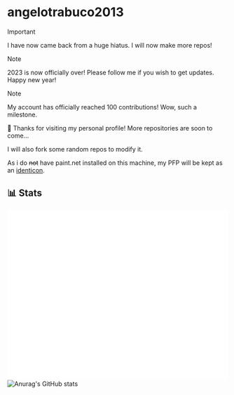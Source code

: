 # angelotrabuco2013
> [!IMPORTANT]  
> I have now came back from a huge hiatus. I will now make more repos!

> [!NOTE]  
> 2023 is now officially over! Please follow me if you wish to get updates. Happy new year!

> [!NOTE]  
> My account has officially reached 100 contributions! Wow, such a milestone.

👋 Thanks for visiting my personal profile! More repositories are soon to come...

I will also fork some random repos to modify it.

As i do <s>not</s> have paint.net installed on this machine, my PFP will be kept as an <a href="https://en.wikipedia.org/wiki/Identicon">identicon</a>.

## 📊 Stats
![Metrics](/github-metrics.svg)
![Anurag's GitHub stats](https://github-readme-stats.vercel.app/api?username=angelotrabuco2013\&show_icons=true\&show=reviews,discussions_started,discussions_answered,prs_merged,prs_merged_percentage)

